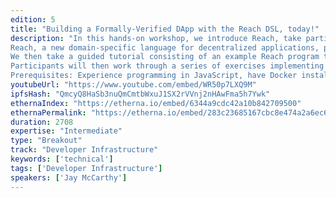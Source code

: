 ```yaml
---
edition: 5
title: "Building a Formally-Verified DApp with the Reach DSL, today!"
description: "In this hands-on workshop, we introduce Reach, take participants on a walkthrough of an example program, and guide them through implementing a basic DApp on their own. 
Reach, a new domain-specific language for decentralized applications, provides automatic solutions to the key problems faced by blockchain developers: ensuring the smart contract is consistent with client-side software, verifying the DApp is trustworthy, and abstracting over different blockchains.
We then take a guided tutorial consisting of an example Reach program that implements a formally-verified two-party wager DApp. We explain the structure of the ~50 line Reach program and the structure of the ~50 line JavaScript frontend, and take a deep dive into properties that Reach formally guarantees.
Participants will then work through a series of exercises implementing a different DApp with a similar structure to the sample program. They will leave with concrete experience using Alacrity that will enable them to build their own DApp.
Prerequisites: Experience programming in JavaScript, have Docker installed on their machines to install the image of the Reach compiler and demo. It is recommended participants download and install this image before the workshop at:  https://bit.ly/ReachIsTotallyAwesome. Experience with formal verification or stating DApp properties is NOT required."
youtubeUrl: "https://www.youtube.com/embed/WR50p7LXQ9M"
ipfsHash: "QmcyQ8HaSb3nuQmCmtbWxuJ1SX2rVVnj2nHAwFma5h7Ywk"
ethernaIndex: "https://etherna.io/embed/6344a9cdc42a10b842709500"
ethernaPermalink: "https://etherna.io/embed/283c23685167cbc8e474a2a6ec63c37378c847fd09f4a4adb9379847f4dcab7a"
duration: 2708
expertise: "Intermediate"
type: "Breakout"
track: "Developer Infrastructure"
keywords: ['technical']
tags: ['Developer Infrastructure']
speakers: ['Jay McCarthy']
---
```

